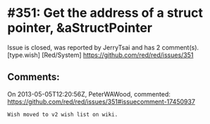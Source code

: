 
#351: Get the address of a struct pointer, &aStructPointer
================================================================================
Issue is closed, was reported by JerryTsai and has 2 comment(s).
[type.wish] [Red/System]
<https://github.com/red/red/issues/351>




Comments:
--------------------------------------------------------------------------------

On 2013-05-05T12:20:56Z, PeterWAWood, commented:
<https://github.com/red/red/issues/351#issuecomment-17450937>

    Wish moved to v2 wish list on wiki.

